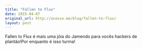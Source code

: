 ```yaml
---
title: "Fallen to Flux"
date: 2015-04-07
original_url: http://acesso.me/blog/fallen-to-flux/
layout: post
---
```


Fallen to Flux é mais uma jóia do Jamendo para vocês hackers de plantão!Por enquanto é isso turma!